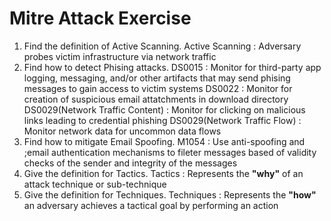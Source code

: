 # Mitre Attack Exercise

1) Find the definition of Active Scanning.
    Active Scanning
     : Adversary probes victim infrastructure via network traffic
2) Find how to detect Phising attacks.
    DS0015
     : Monitor for third-party app logging, messaging, and/or other artifacts that may send phising messages to gain access to victim systems
    DS0022
     : Monitor for creation of suspicious email attatchments in download directory
    DS0029(Network Traffic Content)
     : Monitor for clicking on malicious links leading to credential phishing
    DS0029(Network Traffic Flow)
     : Monitor network data for uncommon data flows
3) Find how to mitigate Email Spoofing.
    M1054
     : Use anti-spoofing and ;email authentication mechanisms to fileter messages based of validity checks of the sender and integrity of the messages
4) Give the definition for Tactics.
    Tactics
     : Represents the **"why"** of an attack technique or sub-technique
5) Give the definition for Techniques.
    Techniques
     : Represents the **"how"** an adversary achieves a tactical goal by performing an action